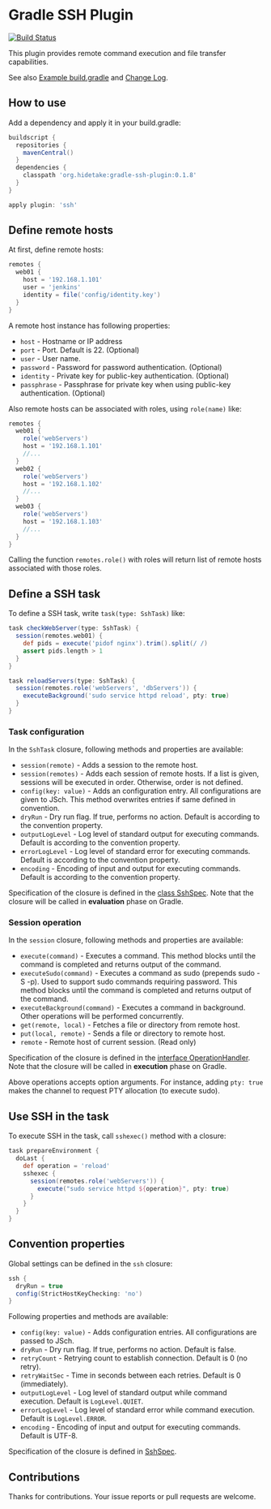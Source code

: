 Gradle SSH Plugin
=================

[![Build Status](https://travis-ci.org/int128/gradle-ssh-plugin.png?branch=master)](https://travis-ci.org/int128/gradle-ssh-plugin)

This plugin provides remote command execution and file transfer capabilities.

See also [Example build.gradle](example/build.gradle) and [Change Log](https://github.com/int128/gradle-ssh-plugin/wiki/ChangeLog).


How to use
----------

Add a dependency and apply it in your build.gradle:

```groovy
buildscript {
  repositories {
    mavenCentral()
  }
  dependencies {
    classpath 'org.hidetake:gradle-ssh-plugin:0.1.8'
  }
}

apply plugin: 'ssh'
```


Define remote hosts
-------------------

At first, define remote hosts:

```groovy
remotes {
  web01 {
    host = '192.168.1.101'
    user = 'jenkins'
    identity = file('config/identity.key')
  }
}
```

A remote host instance has following properties:

  * `host` - Hostname or IP address
  * `port` - Port. Default is 22. (Optional)
  * `user` - User name.
  * `password` - Password for password authentication. (Optional)
  * `identity` - Private key for public-key authentication. (Optional)
  * `passphrase` - Passphrase for private key when using public-key authentication. (Optional)

Also remote hosts can be associated with roles, using `role(name)` like:

```groovy
remotes {
  web01 {
    role('webServers')
    host = '192.168.1.101'
    //...
  }
  web02 {
    role('webServers')
    host = '192.168.1.102'
    //...
  }
  web03 {
    role('webServers')
    host = '192.168.1.103'
    //...
  }
}
```

Calling the function `remotes.role()` with roles will return list of remote hosts associated with those roles.


Define a SSH task
-----------------

To define a SSH task, write `task(type: SshTask)` like:

```groovy
task checkWebServer(type: SshTask) {
  session(remotes.web01) {
    def pids = execute('pidof nginx').trim().split(/ /)
    assert pids.length > 1
  }
}

task reloadServers(type: SshTask) {
  session(remotes.role('webServers', 'dbServers')) {
    executeBackground('sudo service httpd reload', pty: true)
  }
}
```


### Task configuration

In the `SshTask` closure, following methods and properties are available:
  * `session(remote)` - Adds a session to the remote host.
  * `session(remotes)` - Adds each session of remote hosts. If a list is given, sessions will be executed in order. Otherwise, order is not defined.
  * `config(key: value)` - Adds an configuration entry. All configurations are given to JSch. This method overwrites entries if same defined in convention.
  * `dryRun` - Dry run flag. If true, performs no action. Default is according to the convention property.
  * `outputLogLevel` - Log level of standard output for executing commands. Default is according to the convention property.
  * `errorLogLevel` - Log level of standard error for executing commands. Default is according to the convention property.
  * `encoding` - Encoding of input and output for executing commands. Default is according to the convention property.

Specification of the closure is defined in the [class SshSpec](src/main/groovy/org/hidetake/gradle/ssh/api/SshSpec.groovy).
Note that the closure will be called in **evaluation** phase on Gradle.


### Session operation

In the `session` closure, following methods and properties are available:
  * `execute(command)` - Executes a command. This method blocks until the command is completed and returns output of the command.
  * `executeSudo(command)` - Executes a command as sudo (prepends sudo -S -p). Used to support sudo commands requiring password. This method blocks until the command is completed and returns output of the command.
  * `executeBackground(command)` - Executes a command in background. Other operations will be performed concurrently.
  * `get(remote, local)` - Fetches a file or directory from remote host.
  * `put(local, remote)` - Sends a file or directory to remote host.
  * `remote` - Remote host of current session. (Read only)

Specification of the closure is defined in the [interface OperationHandler](src/main/groovy/org/hidetake/gradle/ssh/api/OperationHandler.groovy).
Note that the closure will be called in **execution** phase on Gradle.

Above operations accepts option arguments.
For instance, adding `pty: true` makes the channel to request PTY allocation (to execute sudo).


Use SSH in the task
-------------------

To execute SSH in the task, call `sshexec()` method with a closure:

```groovy
task prepareEnvironment {
  doLast {
    def operation = 'reload'
    sshexec {
      session(remotes.role('webServers')) {
        execute("sudo service httpd ${operation}", pty: true)
      }
    }
  }
}
```


Convention properties
---------------------

Global settings can be defined in the `ssh` closure:

```groovy
ssh {
  dryRun = true
  config(StrictHostKeyChecking: 'no')
}
```

Following properties and methods are available:

  * `config(key: value)` - Adds configuration entries. All configurations are passed to JSch.
  * `dryRun` - Dry run flag. If true, performs no action. Default is false.
  * `retryCount` - Retrying count to establish connection. Default is 0 (no retry).
  * `retryWaitSec` - Time in seconds between each retries. Default is 0 (immediately).
  * `outputLogLevel` - Log level of standard output while command execution. Default is `LogLevel.QUIET`.
  * `errorLogLevel` - Log level of standard error while command execution. Default is `LogLevel.ERROR`.
  * `encoding` - Encoding of input and output for executing commands. Default is UTF-8.

Specification of the closure is defined in [SshSpec](src/main/groovy/org/hidetake/gradle/ssh/api/SshSpec.groovy).


Contributions
-------------

Thanks for contributions. Your issue reports or pull requests are welcome.
